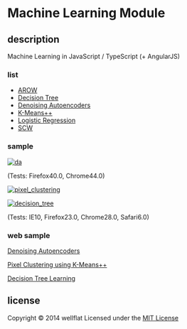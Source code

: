 # Machine Learning Module

## description

Machine Learning in JavaScript / TypeScript (+ AngularJS)

### list
- [AROW](https://github.com/wellflat/imageprocessing-labs/tree/master/ml/arow)
- [Decision Tree](https://github.com/wellflat/imageprocessing-labs/blob/master/ml/decisiontree.js)
- [Denoising Autoencoders](https://github.com/wellflat/imageprocessing-labs/tree/master/ml/da)
- [K-Means++](https://github.com/wellflat/imageprocessing-labs/blob/master/ml/kmeans.js)
- [Logistic Regression](https://github.com/wellflat/imageprocessing-labs/blob/master/ml/logistic_regression.ts)
- [SCW](https://github.com/wellflat/imageprocessing-labs/tree/master/ml/scw)

### sample
[![da](https://raw.github.com/wiki/wellflat/imageprocessing-labs/images/da_demo.png)](http://rest-term.com/labs/html5/da/)

(Tests: Firefox40.0, Chrome44.0)

[![pixel_clustering](https://raw.github.com/wiki/wellflat/imageprocessing-labs/images/pixel_clustering.jpg)](http://rest-term.com/labs/html5/pixelclustering.html)

[![decision_tree](https://raw.github.com/wiki/wellflat/imageprocessing-labs/images/decision_tree.png)](http://rest-term.com/labs/html5/dtree.html)

(Tests: IE10, Firefox23.0, Chrome28.0, Safari6.0)

### web sample
[Denoising Autoencoders][DenoisingAutoencoders]

[Pixel Clustering using K-Means++][PixelClustering]

[Decision Tree Learning][DecisionTree]

license
----------
Copyright &copy; 2014 wellflat Licensed under the [MIT License][MIT]

[DenoisingAutoencoders]: http://rest-term.com/labs/html5/da/
[PixelClustering]: http://rest-term.com/labs/html5/pixelclustering.html
[DecisionTree]: http://rest-term.com/labs/html5/dtree.html
[MIT]: http://www.opensource.org/licenses/mit-license.php
